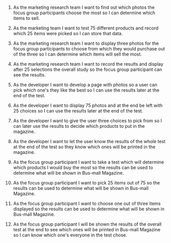 1. As the marketing research team I want to find out which photos the focus group participants choose the most so I can determine which items to sell.

2. As the marketing team I want to test 75 different products and record which 25 items were picked so I can store that data.

3. As the marketing research team I want to display three photos for the focus group participants to choose from which they would purchase out of the three so I can determine which items will sell the most.

4. As the marketing research team I want to record the results and display after 25 selections the overall study so the focus group participant can see the results.

1. As the developer I want to develop a page with photos so a user can pick which one's they like the best so I can use the results later at the end of the test.

2. As the developer I want to display 75 photos and at the end be left with 25 choices so I can use the results later at the end of the test.

3. As the developer I want to give the user three choices to pick from so I can later use the results to decide which products to put in the magazine.

4. As the developer I want to let the user know the results of the whole test at the end of the test so they know which ones will be printed in the magazine.

1. As the focus group participant I want to take a test which will determine which products I would buy the most so the results can be used to determine what will be shown in Bus-mall Magazine.

2. As the focus group participant I want to pick 25 items out of 75 so the results can be used to determine what will be shown in Bus-mall Magazine.

3. As the focus group participant I want to choose one out of three items displayed so the results can be used to determine what will be shown in Bus-mall Magazine.

4. As the focus group participant I will be shown the results of the overall test at the end to see which ones will be printed in Bus-mall Magazine so I can know which one's everyone in the test chose. 
